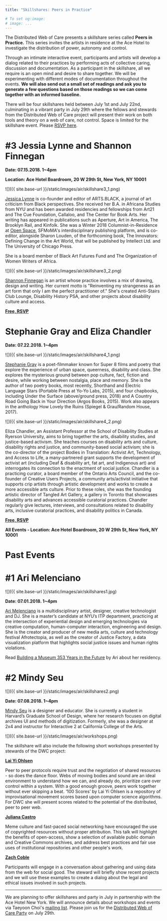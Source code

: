```yaml
---
title: "Skillshares: Peers in Practice"

# To set og:image:
# image: ...
---
```


The Distributed Web of Care presents a skillshare series called **Peers in Practice.** This series invites the artists in residence at the Ace Hotel to investigate the distribution of power, autonomy and control.

Through an intimate interactive event, participants and artists will develop a dialog related to their practices by performing acts of collective caring, discussion and documentation.
As a participant in the skillshare, all we require is an open mind and desire to share together. We will be experimenting with different modes of documentation throughout the events. **We will also send out a small set of readings and ask you to generate a few questions based on those readings so we can come together with an informed baseline.**

There will be four skillshares held between July 1st and July 22nd, culminating in a vibrant party in July 29th where the fellows and stewards from the Distributed Web of Care project will present their work on both tools and theory on a web of care, not control. Space is limited for the skillshare event. Please [RSVP here](https://airtable.com/shrnr16Oq6oalF1S1).
 
# #3 Jessia Lynne and Shannon Finnegan 

**Date: 07.15.2018. 1~4pm**

**Location: Ace Hotel Boardroom, 20 W 29th St, New York, NY 10001**

![]({{ site.base-url }}/static/images/air/skillshare3_1.png)

[Jessica Lynne](https://www.jessicalynne.co/) is co-founder and editor of ARTS.BLACK, a journal of art criticism from Black perspectives. She received her B.A. in Africana Studies from NYU and has been awarded residencies and fellowships from Art21 and The Cue Foundation, Callaloo, and The Center for Book Arts. Her writing has appeared in publications such as Aperture, Art in America, The Brooklyn Rail, and Kinfolk. She was a Winter 2018 Columnist-in-Residence at [Open Space](https://openspace.sfmoma.org/), SFMoMA's interdisciplinary publishing platform, and is co-editor, alongside Sharon Louden, of the forthcoming book, The Innovators: Defining Change in the Art World, that will be published by Intellect Ltd. and The University of Chicago Press. 

She is a board member of Black Art Futures Fund and The Organization of Women Writers of Africa.

![]({{ site.base-url }}/static/images/air/skillshare3_2.png)

[Shannon Finnegan](http://shannonfinnegan.com/) is an artist whose practice involves a mix of drawing, design and writing. Her current motto is "Reinventing my strangeness as an art form that only I am the perfect practitioner of." She's created Anti-Stairs Club Lounge, Disability History PSA, and other projects about disability culture and access.

**[Free, RSVP](https://airtable.com/shrnr16Oq6oalF1S1)**

# Stephanie Gray and Eliza Chandler 

**Date: 07.22.2018. 1~4pm**

![]({{ site.base-url }}/static/images/air/skillshare4_1.png)

[Stephanie Gray](https://www.poetryfoundation.org/poets/stephanie-gray) is a poet-filmmaker known for Super 8 films and poetry that explore the experience of urban space, queerness, disability and class. She explores the mysterious ground between pop culture, fact, fiction and desire, while working between nostalgia, place and memory. She is the author of two poetry books, most recently, Shorthand and Electric Language Stars (Portable Press at Yo-Yo Labs, 2015), and four chapbooks, including Under the Surface (above/ground press, 2018) and A Country Road Going Back in Your Direction (Argos Books, 2015). Work also appears in the anthology How Lovely the Ruins (Spiegel & Grau/Random House, 2017).

![]({{ site.base-url }}/static/images/air/skillshare4_2.png)

Eliza Chandler, an Assistant Professor at the School of Disability Studies at Ryerson University, aims to bring together the arts, disability studies, and justice-based activism. She teaches courses on disability arts and culture, disability rights and justice, and community-based social activism; she is the co-director of the project Bodies in Translation: Activist Art, Technology, and Access to Life, a many-partnered grant supports the development of activist art (including Deaf & disability art, fat art, and Indigenous art) and interrogates its connection to the enactment of social justice. Chandler is a practicing curator, a board member of the Ontario Arts Council, and the co-founder of Creative Users Projects, a community arts/activist initiative that supports crip artists through artistic development and works to create a more accessible arts culture. Prior to these roles, she was the founding artistic director of Tangled Art Gallery, a gallery in Toronto that showcases disability arts and advances accessible curatorial practices. Chandler regularly give lectures, interviews, and consultations related to disability arts, inclusive curatorial practices, and disability politics in Canada.

**[Free, RSVP](https://airtable.com/shrnr16Oq6oalF1S1)**

**All Events - Location: Ace Hotel Boardroom, 20 W 29th St, New York, NY 10001**
 

# Past Events 

# #1 Ari Melenciano
 
![]({{ site.base-url }}/static/images/air/skillshares1.jpg)

**Date: 07.01.2018. 1~4pm**


[Ari Melenciano](http://www.ariciano.com/) is a multidisciplinary artist, designer, creative technologist and DJ. She is a master’s candidate at NYU’s ITP department, practicing at the intersection of experiential design and emerging technologies via creative computation, human-computer interaction, engineering and design. She is the creator and producer of new media arts, culture and technology festival Afrotectopia, as well as the creator of Justice Factory, a data visualization platform that highlights social justice issues and human rights violations.

Read [Building a Museum 353 Years in the Future](https://medium.com/@AriMelenciano_88366/el-museu-de-afrotopolis-building-a-museum-353-years-in-the-future-1cb9d9f668b8) by Ari about her residency. 

# #2 Mindy Seu
 
![]({{ site.base-url }}/static/images/air/skillshares2.png)

**Date: 07.08.2018. 1~4pm**

[Mindy Seu](http://mindyseu.com/) is a designer and educator. She is currently a student in Harvard’s Graduate School of Design, where her research focuses on digital archives UI and methods of digitization. Formerly, she was a designer at 2x4 and instructor for Interactive 2 at California College of the Arts.

![]({{ site.base-url }}/static/images/air/workshops.png)

The skillshare will also include the following short workshops presented by stewards of the DWC project:

[**Lai Yi Ohlsen**](http://www.laiyiohlsen.com/)

Peer to peer protocols require trust and the negotiation of shared resources - so does the dance floor. Webs of moving bodies and sound are an ideal environment to understand how we can, and already do, prioritize care over control within a system. With a good enough groove, peers work together without ever skipping a beat. ‘100 Scores’ by Lai Yi Ohlsen is a repository of improvisational movement scores based upon computer science algorithms. For DWC she will present scores related to the potential of the distributed, peer to peer web.

[**Juliana Castro**](http://julianacastro.co/)

Meme culture and fast-paced social networking have encouraged the use of copyrighted resources without proper attribution. This talk will highlight the benefits of open-access, show a selection of available public domain and Creative Commons archives, and address best practices and fair use uses of institutional repositories and other people's work. 

[**Zach Coble**](http://zachcoble.com/)

Participants will engage in a conversation about gathering and using data from the web for social good. The steward will briefly show recent projects and we will use these examples to create a dialog about the legal and ethical issues involved in such projects.




***
We are planning to offer skillshares and party in July in partnership with the Ace Hotel New York. We will announce details about workshops and events via Taeyoon Choi's [mailing list](http://tinyletter.com/tchoi8). Please join us for the [Distributed Web of Care Party](https://dwc-tchoi8.hashbase.io/posts/party/) on July 29th.


